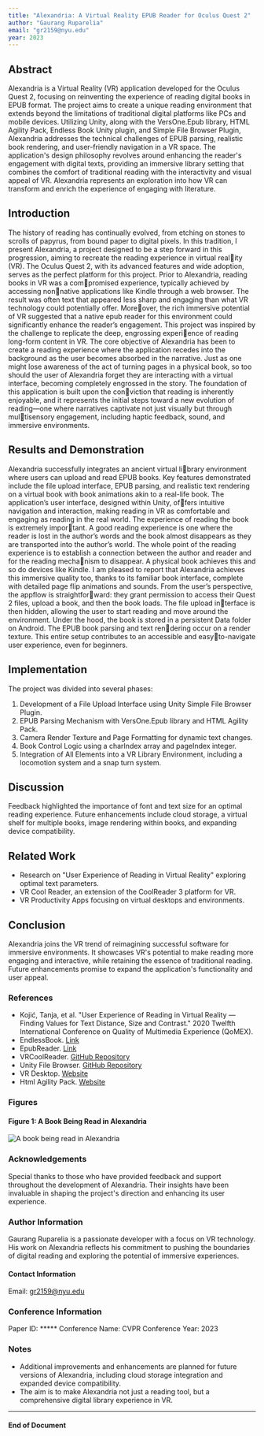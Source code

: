 ```yaml
---
title: "Alexandria: A Virtual Reality EPUB Reader for Oculus Quest 2"
author: "Gaurang Ruparelia"
email: "gr2159@nyu.edu"
year: 2023
---
```


## Abstract
Alexandria is a Virtual Reality (VR) application developed for the Oculus Quest 2, focusing on reinventing the experience of reading digital books in EPUB format. The project aims to create a unique reading environment that extends beyond the limitations of traditional digital platforms like PCs and mobile devices. Utilizing Unity, along with the VersOne.Epub library, HTML Agility Pack, Endless Book Unity plugin, and Simple File Browser Plugin, Alexandria addresses the technical challenges of EPUB parsing, realistic book rendering, and user-friendly navigation in a VR space. The application's design philosophy revolves around enhancing the reader's engagement with digital texts, providing an immersive library setting that combines the comfort of traditional reading with the interactivity and visual appeal of VR. Alexandria represents an exploration into how VR can transform and enrich the experience of engaging with literature.

## Introduction
The history of reading has continually evolved, from
etching on stones to scrolls of papyrus, from bound paper
to digital pixels. In this tradition, I present Alexandria, a
project designed to be a step forward in this progression,
aiming to recreate the reading experience in virtual reality (VR). The Oculus Quest 2, with its advanced features
and wide adoption, serves as the perfect platform for this
project.
Prior to Alexandria, reading books in VR was a compromised experience, typically achieved by accessing nonnative applications like Kindle through a web browser. The
result was often text that appeared less sharp and engaging
than what VR technology could potentially offer. Moreover, the rich immersive potential of VR suggested that a
native epub reader for this environment could significantly
enhance the reader’s engagement. This project was inspired
by the challenge to replicate the deep, engrossing experience of reading long-form content in VR.
The core objective of Alexandria has been to create a reading experience where the application recedes into the
background as the user becomes absorbed in the narrative.
Just as one might lose awareness of the act of turning pages
in a physical book, so too should the user of Alexandria
forget they are interacting with a virtual interface, becoming
completely engrossed in the story.
The foundation of this application is built upon the conviction that reading is inherently enjoyable, and it represents
the initial steps toward a new evolution of reading—one
where narratives captivate not just visually but through multisensory engagement, including haptic feedback, sound,
and immersive environments.

## Results and Demonstration
Alexandria successfully integrates an ancient virtual library environment where users can upload and read EPUB
books. Key features demonstrated include the file upload
interface, EPUB parsing, and realistic text rendering on a
virtual book with book animations akin to a real-life book.
The application’s user interface, designed within Unity, offers intuitive navigation and interaction, making reading
in VR as comfortable and engaging as reading in the real world.
The experience of reading the book is extremely important. A good reading experience is one where the reader is
lost in the author’s words and the book almost disappears
as they are transported into the author’s world. The whole
point of the reading experience is to establish a connection
between the author and reader and for the reading mechanism to disappear. A physical book achieves this and so do
devices like Kindle. I am pleased to report that Alexandria
achieves this immersive quality too, thanks to its familiar
book interface, complete with detailed page flip animations
and sounds.
From the user’s perspective, the appflow is straightforward: they grant permission to access their Quest 2 files,
upload a book, and then the book loads. The file upload interface is then hidden, allowing the user to start reading and
move around the environment.
Under the hood, the book is stored in a persistent Data
folder on Android. The EPUB book parsing and text rendering occur on a render texture.
This entire setup contributes to an accessible and easyto-navigate user experience, even for beginners.

## Implementation
The project was divided into several phases:
1. Development of a File Upload Interface using Unity Simple File Browser Plugin.
2. EPUB Parsing Mechanism with VersOne.Epub library and HTML Agility Pack.
3. Camera Render Texture and Page Formatting for dynamic text changes.
4. Book Control Logic using a charIndex array and pageIndex integer.
5. Integration of All Elements into a VR Library Environment, including a locomotion system and a snap turn system.

## Discussion
Feedback highlighted the importance of font and text size for an optimal reading experience. Future enhancements include cloud storage, a virtual shelf for multiple books, image rendering within books, and expanding device compatibility.

## Related Work
- Research on "User Experience of Reading in Virtual Reality" exploring optimal text parameters.
- VR Cool Reader, an extension of the CoolReader 3 platform for VR.
- VR Productivity Apps focusing on virtual desktops and environments.

## Conclusion
Alexandria joins the VR trend of reimagining successful software for immersive environments. It showcases VR's potential to make reading more engaging and interactive, while retaining the essence of traditional reading. Future enhancements promise to expand the application's functionality and user appeal.

### References
- Kojić, Tanja, et al. "User Experience of Reading in Virtual Reality — Finding Values for Text Distance, Size and Contrast." 2020 Twelfth International Conference on Quality of Multimedia Experience (QoMEX).
- EndlessBook. [Link](https://assetstore.unity.com/packages/3d/props/endlessbook-134213)
- EpubReader. [Link](https://os.vers.one/EpubReader/)
- VRCoolReader. [GitHub Repository](https://github.com/incshaun/VRCoolReader)
- Unity File Browser. [GitHub Repository](https://github.com/yasirkula/UnitySimpleFileBrowser)
- VR Desktop. [Website](https://www.vrdesktop.net/)
- Html Agility Pack. [Website](https://html-agility-pack.net/)

### Figures
#### Figure 1: A Book Being Read in Alexandria
![A book being read in Alexandria](book.png)

### Acknowledgements
Special thanks to those who have provided feedback and support throughout the development of Alexandria. Their insights have been invaluable in shaping the project's direction and enhancing its user experience.

### Author Information
Gaurang Ruparelia is a passionate developer with a focus on VR technology. His work on Alexandria reflects his commitment to pushing the boundaries of digital reading and exploring the potential of immersive experiences.

#### Contact Information
Email: gr2159@nyu.edu

### Conference Information
Paper ID: *****
Conference Name: CVPR
Conference Year: 2023

### Notes
- Additional improvements and enhancements are planned for future versions of Alexandria, including cloud storage integration and expanded device compatibility.
- The aim is to make Alexandria not just a reading tool, but a comprehensive digital library experience in VR.

---

#### End of Document
